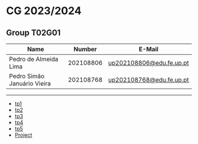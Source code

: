 # CG 2023/2024

## Group T02G01
| Name                        | Number    | E-Mail                   |
| --------------------------- | --------- | ------------------------ |
| Pedro de Almeida Lima       | 202108806 | up202108806@edu.fe.up.pt |
| Pedro Simão Januário Vieira | 202108768 | up202108768@edu.fe.up.pt |

----

  - [tp1](tp1/README.md)
  - [tp2](tp2/README.md)
  - [tp3](tp3/README.md)
  - [tp4](tp4/README.md)
  - [tp5](tp5/README.md)
  - [Project](proj/README.md)